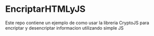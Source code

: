 # EncriptarHTMLyJS
Este repo contiene un ejemplo de como usar la libreria CryptoJS para encriptar y desencriptar informacion utilizando simple JS
